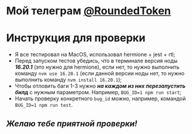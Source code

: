 # Мой телеграм  [@RoundedToken](https://t.me/RoundedToken)
# Инструкция для проверки
- Я все тестировал на MacOS, использовал hermione + jest + rtl;
- Перед запуском тестов убедись, что в терминале версия ноды ***16.20.1*** (это нужно для hermione), если нет, то нужно выполнить команду `nvm use 16.20.1` (если данной версии ноды нет, то нужно выполнить команду `nvm install 16.20.1`);
- Чтобы отловить баги 1-3 нужно ***на каждом из них перезапустить билд*** с нужным параметром. Например, `BUG_ID=1 npm run start`;
- Начать проверку конкретного `bug_id` можно, например, командой `BUG_ID=1 npm run test`.
 ## ***Желаю тебе приятной проверки!***
